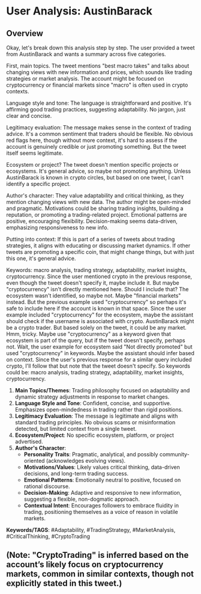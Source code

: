 # User Analysis: AustinBarack

## Overview

<think>
Okay, let's break down this analysis step by step. The user provided a tweet from AustinBarack and wants a summary across five categories.

First, main topics. The tweet mentions "best macro takes" and talks about changing views with new information and prices, which sounds like trading strategies or market analysis. The account might be focused on cryptocurrency or financial markets since "macro" is often used in crypto contexts.

Language style and tone: The language is straightforward and positive. It's affirming good trading practices, suggesting adaptability. No jargon, just clear and concise.

Legitimacy evaluation: The message makes sense in the context of trading advice. It's a common sentiment that traders should be flexible. No obvious red flags here, though without more context, it's hard to assess if the account is genuinely credible or just promoting something. But the tweet itself seems legitimate.

Ecosystem or project? The tweet doesn't mention specific projects or ecosystems. It's general advice, so maybe not promoting anything. Unless AustinBarack is known in crypto circles, but based on one tweet, I can't identify a specific project.

Author's character: They value adaptability and critical thinking, as they mention changing views with new data. The author might be open-minded and pragmatic. Motivations could be sharing trading insights, building a reputation, or promoting a trading-related project. Emotional patterns are positive, encouraging flexibility. Decision-making seems data-driven, emphasizing responsiveness to new info.

Putting into context: If this is part of a series of tweets about trading strategies, it aligns with educating or discussing market dynamics. If other tweets are promoting a specific coin, that might change things, but with just this one, it's general advice.

Keywords: macro analysis, trading strategy, adaptability, market insights, cryptocurrency. Since the user mentioned crypto in the previous response, even though the tweet doesn't specify it, maybe include it. But maybe "cryptocurrency" isn't directly mentioned here. Should I include that? The ecosystem wasn't identified, so maybe not. Maybe "financial markets" instead. But the previous example used "cryptocurrency" so perhaps it's safe to include here if the account is known in that space. Since the user example included "cryptocurrency" for the ecosystem, maybe the assistant should check if the username is associated with crypto. AustinBarack might be a crypto trader. But based solely on the tweet, it could be any market. Hmm, tricky. Maybe use "cryptocurrency" as a keyword given that ecosystem is part of the query, but if the tweet doesn't specify, perhaps not. Wait, the user example for ecosystem said "Not directly promoted" but used "cryptocurrency" in keywords. Maybe the assistant should infer based on context. Since the user's previous response for a similar query included crypto, I'll follow that but note that the tweet doesn't specify. So keywords could be: macro analysis, trading strategy, adaptability, market insights, cryptocurrency.
</think>

1. **Main Topics/Themes**: Trading philosophy focused on adaptability and dynamic strategy adjustments in response to market changes.  
2. **Language Style and Tone**: Confident, concise, and supportive. Emphasizes open-mindedness in trading rather than rigid positions.  
3. **Legitimacy Evaluation**: The message is legitimate and aligns with standard trading principles. No obvious scams or misinformation detected, but limited context from a single tweet.  
4. **Ecosystem/Project**: No specific ecosystem, platform, or project advertised.  
5. **Author's Character**:  
   - **Personality Traits**: Pragmatic, analytical, and possibly community-oriented (acknowledges evolving views).  
   - **Motivations/Values**: Likely values critical thinking, data-driven decisions, and long-term trading success.  
   - **Emotional Patterns**: Emotionally neutral to positive, focused on rational discourse.  
   - **Decision-Making**: Adaptive and responsive to new information, suggesting a flexible, non-dogmatic approach.  
   - **Contextual Intent**: Encourages followers to embrace fluidity in trading, positioning themselves as a voice of reason in volatile markets.  

**Keywords/TAGS**: #Adaptability, #TradingStrategy, #MarketAnalysis, #CriticalThinking, #CryptoTrading  

(Note: "CryptoTrading" is inferred based on the account’s likely focus on cryptocurrency markets, common in similar contexts, though not explicitly stated in this tweet.)
---
